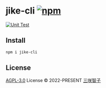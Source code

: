 # jike-cli [![npm](https://img.shields.io/npm/v/jike-cli.svg)](https://npmjs.com/package/jike-cli)

[![Unit Test](https://github.com/open-jike/jike-cli/actions/workflows/unit-test.yml/badge.svg)](https://github.com/open-jike/jike-cli/actions/workflows/unit-test.yml)

## Install

```bash
npm i jike-cli
```

## License

[AGPL-3.0](./LICENSE) License © 2022-PRESENT [三咲智子](https://github.com/sxzz)
